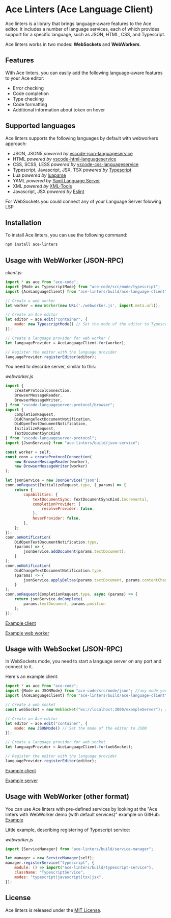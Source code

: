 # Ace Linters (Ace Language Client)

Ace linters is a library that brings language-aware features to the Ace editor. It includes a number of language
services, each of which provides support for a specific language, such as JSON, HTML, CSS, and Typescript.

Ace linters works in two modes: **WebSockets** and **WebWorkers**.

## Features

With Ace linters, you can easily add the following language-aware features to your Ace editor:

- Error checking
- Code completion
- Type checking
- Code formatting
- Additional information about token on hover

## Supported languages

Ace linters supports the following languages by default with webworkers approach:

- JSON, JSON5 *powered by* [vscode-json-languageservice](https://github.com/Microsoft/vscode-json-languageservice)
- HTML *powered by* [vscode-html-languageservice](https://github.com/Microsoft/vscode-html-languageservice)
- CSS, SCSS, LESS *powered by* [vscode-css-languageservice](https://github.com/Microsoft/vscode-css-languageservice)
- Typescript, Javascript, JSX, TSX *powered by* [Typescript](https://github.com/Microsoft/TypeScript)
- Lua *powered by* [luaparse](https://github.com/fstirlitz/luaparse)
- YAML *powered by* [Yaml Language Server](https://github.com/redhat-developer/yaml-language-server)
- XML *powered by* [XML-Tools](https://github.com/SAP/xml-tools)
- Javascript, JSX *powered by* [Eslint](https://github.com/eslint/eslint)

For WebSockets you could connect any of your Language Server folowing LSP

## Installation

To install Ace linters, you can use the following command:

```bash
npm install ace-linters
```

## Usage with WebWorker (JSON-RPC)

*client.js*:

```javascript
import * as ace from "ace-code";
import {Mode as TypescriptMode} from "ace-code/src/mode/typescript";
import {AceLanguageClient} from "ace-linters/build/ace-language-client";

// Create a web worker
let worker = new Worker(new URL('./webworker.js', import.meta.url));

// Create an Ace editor
let editor = ace.edit("container", {
    mode: new TypescriptMode() // Set the mode of the editor to Typescript
});

// Create a language provider for web worker (
let languageProvider = AceLanguageClient.for(worker);

// Register the editor with the language provider
languageProvider.registerEditor(editor);

``` 

You need to describe server, similar to this:

*webworker.js*

```javascript
import {
    createProtocolConnection,
    BrowserMessageReader,
    BrowserMessageWriter,
} from "vscode-languageserver-protocol/browser";
import {
    CompletionRequest,
    DidChangeTextDocumentNotification,
    DidOpenTextDocumentNotification,
    InitializeRequest,
    TextDocumentSyncKind
} from "vscode-languageserver-protocol";
import {JsonService} from "ace-linters/build/json-service";

const worker = self;
const conn = createProtocolConnection(
    new BrowserMessageReader(worker),
    new BrowserMessageWriter(worker)
);

let jsonService = new JsonService("json");
conn.onRequest(InitializeRequest.type, (_params) => {
    return {
        capabilities: {
            textDocumentSync: TextDocumentSyncKind.Incremental,
            completionProvider: {
                resolveProvider: false,
            },
            hoverProvider: false,
        },
    };
});
conn.onNotification(
    DidOpenTextDocumentNotification.type,
    (params) => {
        jsonService.addDocument(params.textDocument);
    }
);
conn.onNotification(
    DidChangeTextDocumentNotification.type,
    (params) => {
        jsonService.applyDeltas(params.textDocument, params.contentChanges);
    }
);
conn.onRequest(CompletionRequest.type, async (params) => {
    return jsonService.doComplete(
        params.textDocument, params.position
    );
});
```

[Example client](https://github.com/mkslanc/ace-linters/blob/main/packages/demo/webworker-json-rpc/demo.ts)

[Example web worker](https://github.com/mkslanc/ace-linters/blob/main/packages/demo/webworker-json-rpc/webworker.ts)

## Usage with WebSocket (JSON-RPC)

In WebSockets mode, you need to start a language server on any port and connect to it.

Here's an example client:

```javascript
import * as ace from "ace-code";
import {Mode as JSONMode} from "ace-code/src/mode/json"; //any mode you want
import {AceLanguageClient} from "ace-linters/build/ace-language-client";

// Create a web socket
const webSocket = new WebSocket("ws://localhost:3000/exampleServer"); // address of your websocket server

// Create an Ace editor
let editor = ace.edit("container", {
    mode: new JSONMode() // Set the mode of the editor to JSON
});

// Create a language provider for web socket
let languageProvider = AceLanguageClient.for(webSocket);

// Register the editor with the language provider
languageProvider.registerEditor(editor);
```

[Example client](https://github.com/mkslanc/ace-linters/blob/main/packages/demo/websockets-lsp/client.ts)

[Example server](https://github.com/mkslanc/ace-linters/tree/main/packages/demo/websockets-lsp/server)

## Usage with WebWorker (other format)

You can use Ace linters with pre-defined services by looking at the "Ace linters with WebWorker demo (with default services)" example on GitHub:
[Example](https://github.com/mkslanc/ace-linters/blob/main/packages/demo/webworker-lsp/)

Little example, describing registering of Typescript service:

*webworker.js*

```javascript
import {ServiceManager} from "ace-linters/build/service-manager";

let manager = new ServiceManager(self);
manager.registerService("typescript", {
    module: () => import("ace-linters/build/typescript-service"),
    className: "TypescriptService",
    modes: "typescript|javascript|tsx|jsx",
});
```
## License

Ace linters is released under the [MIT License](https://opensource.org/licenses/MIT).
